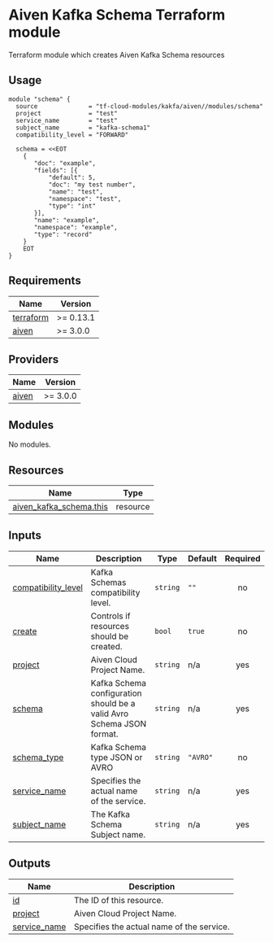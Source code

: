 # Aiven Kafka Schema Terraform module

Terraform module which creates Aiven Kafka Schema resources

## Usage

```hcl
module "schema" {
  source              = "tf-cloud-modules/kakfa/aiven//modules/schema"
  project             = "test"
  service_name        = "test"
  subject_name        = "kafka-schema1"
  compatibility_level = "FORWARD"

  schema = <<EOT
    {
       "doc": "example",
       "fields": [{
           "default": 5,
           "doc": "my test number",
           "name": "test",
           "namespace": "test",
           "type": "int"
       }],
       "name": "example",
       "namespace": "example",
       "type": "record"
    }
    EOT
}
```

<!-- BEGIN_TF_DOCS -->
## Requirements

| Name | Version |
|------|---------|
| <a name="requirement_terraform"></a> [terraform](#requirement\_terraform) | >= 0.13.1 |
| <a name="requirement_aiven"></a> [aiven](#requirement\_aiven) | >= 3.0.0 |

## Providers

| Name | Version |
|------|---------|
| <a name="provider_aiven"></a> [aiven](#provider\_aiven) | >= 3.0.0 |

## Modules

No modules.

## Resources

| Name | Type |
|------|------|
| [aiven_kafka_schema.this](https://registry.terraform.io/providers/aiven/aiven/latest/docs/resources/kafka_schema) | resource |

## Inputs

| Name | Description | Type | Default | Required |
|------|-------------|------|---------|:--------:|
| <a name="input_compatibility_level"></a> [compatibility\_level](#input\_compatibility\_level) | Kafka Schemas compatibility level. | `string` | `""` | no |
| <a name="input_create"></a> [create](#input\_create) | Controls if resources should be created. | `bool` | `true` | no |
| <a name="input_project"></a> [project](#input\_project) | Aiven Cloud Project Name. | `string` | n/a | yes |
| <a name="input_schema"></a> [schema](#input\_schema) | Kafka Schema configuration should be a valid Avro Schema JSON format. | `string` | n/a | yes |
| <a name="input_schema_type"></a> [schema\_type](#input\_schema\_type) | Kafka Schema type JSON or AVRO | `string` | `"AVRO"` | no |
| <a name="input_service_name"></a> [service\_name](#input\_service\_name) | Specifies the actual name of the service. | `string` | n/a | yes |
| <a name="input_subject_name"></a> [subject\_name](#input\_subject\_name) | The Kafka Schema Subject name. | `string` | n/a | yes |

## Outputs

| Name | Description |
|------|-------------|
| <a name="output_id"></a> [id](#output\_id) | The ID of this resource. |
| <a name="output_project"></a> [project](#output\_project) | Aiven Cloud Project Name. |
| <a name="output_service_name"></a> [service\_name](#output\_service\_name) | Specifies the actual name of the service. |
<!-- END_TF_DOCS -->